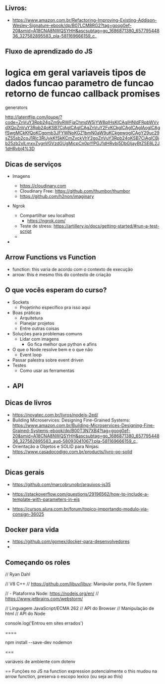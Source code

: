 ## Livros: 
- https://www.amazon.com.br/Refactoring-Improving-Existing-Addison-Wesley-Signature-ebook/dp/B07LCM8RG2?tag=goog0ef-20&smid=A18CNA8NWQSYHH&ascsubtag=go_1686871380_65779544836_327582895583_pla-581169666159_c_


## Fluxo de aprendizado do JS
logica em geral
variaveis
tipos de dados
funcao
parametro de funcao
retorno de funcao
callback
promises
=======
generators

http://latentflip.com/loupe/?code=ZnVuY3Rpb24gZm9yRWFjaChmdW5jYW8pIHsKICAgIHNldFRpbWVvdXQoZnVuY3Rpb24oKSB7CiAgICAgICAgZnVuY2FvKCkgICAgICAgIAogICAgfSwgMCkKfQoKCgpmb3JFYWNoKGZ1bmN0aW9uKCkgewogICAgY29uc29sZS5sb2coJ1Rlc3RlJykKfSkKCmZvckVhY2goZnVuY3Rpb24oKSB7CiAgICBjb25zb2xlLmxvZygnVGVzdGUgMicpCn0p!!!PGJ1dHRvbj5DbGljayBtZSE8L2J1dHRvbj4%3D

## Dicas de serviços
- Imagens
    - https://cloudinary.com
    - Cloudinary Free: https://github.com/thumbor/thumbor
    - https://github.com/h2non/imaginary

- Ngrok
    - Compartilhar seu localhost
        - https://ngrok.com/
    - Teste de stress: https://artillery.io/docs/getting-started/#run-a-test-script
    - 
- 


## Arrow Functions vs Function
- function: this varia de acordo com o contexto de execução
- arrow: this é mesmo this do contexto de criação


## O que vocês esperam do curso?
- Sockets
    - Projetinho específico pra isso aqui
- Boas práticas
    - Arquitetura
    - Planejar projetos
    - Entre outras coisas
- Soluções para problemas comuns
    - Lidar com imagens 
        - Go fica melhor que python e afins
- O que o Node resolve bem e o que não
    - Event loop
- Passar palestra sobre event driven
- Testes 
    - Como usar as ferramentas
- API 
    - 

## Dicas de livros
- https://novatec.com.br/livros/nodejs-2ed/
- Building Microservices: Designing Fine-Grained Systems: https://www.amazon.com.br/Building-Microservices-Designing-Fine-Grained-Systems-ebook/dp/B00T3N7XB4?tag=goog0ef-20&smid=A18CNA8NWQSYHH&ascsubtag=go_1686871380_65779544836_327582895583_aud-580930410671:pla-581169666159_c_
- Orientação a Objetos e SOLID para Ninjas: https://www.casadocodigo.com.br/products/livro-oo-solid
- 

## Dicas gerais
- https://github.com/marcobrunobr/arquivos-js35

- https://stackoverflow.com/questions/29196562/how-to-include-a-template-with-parameters-in-ejs

- https://cursos.alura.com.br/forum/topico-importando-modulo-via-consign-36025

## Docker para vida
- https://github.com/gomex/docker-para-desenvolvedores
- 

## Começando os roles
// Ryan Dahl

// V8 C++
// https://github.com/libuv/libuv: Manipular porta, File System

// - Plataforma Node: https://nodejs.org/en/
// https://www.jetbrains.com/webstorm/


// Linguagem JavaScript/ECMA 262
// API do Browser
    // Manipulação de html
// API do Node 

console.log('Entrou em sites errados')

====

npm install --save-dev nodemon


===

variáveis de ambiente com dotenv

==
Funções no JS
na function expression potencialmente o this mudou
na arrow function, preserva o escopo lexico (ou seja ao this)
